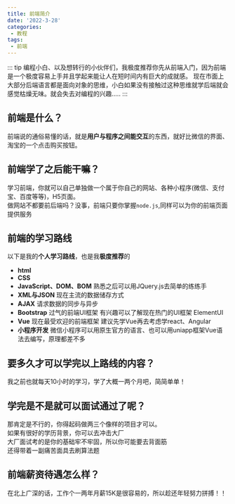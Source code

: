 ```yaml
---
title: 前端简介
date: '2022-3-28'
categories:
 - 教程
tags:
 - 前端
---
```


::: tip
编程小白、以及想转行的小伙伴们，我极度推荐你先从前端入门，因为前端是一个极度容易上手并且学起来能让人在短时间内有巨大的成就感。
现在市面上大部分后端语言都是面向对象的思维，小白如果没有接触过这种思维就学后端就会感觉枯燥无味。就会失去对编程的兴趣.....
:::

## 前端是什么？
前端说的通俗易懂的话，就是**用户与程序之间能交互**的东西，就好比微信的界面、淘宝的一个点击购买按钮。

## 前端学了之后能干嘛？
学习前端，你就可以自己单独做一个属于你自己的网站、各种小程序(微信、支付宝、百度等等)，H5页面。<br>
做网站不都要前后端吗？没事，前端只要你掌握`node.js`,同样可以为你的前端页面提供服务

## 前端的学习路线
以下是我的**个人学习路线**，也是我**极度推荐**的

- **html**
- **CSS**
- **JavaScript、DOM、BOM**   熟悉之后可以用JQuery.js去简单的练练手
- **XML与JSON** 现在主流的数据储存方式
- **AJAX** 请求数据的同步与异步
- **Bootstrap** 过气的前端UI框架 有兴趣可以了解现在热门的UI框架 ElementUI
- **Vue** 现在最受欢迎的前端框架 建议先学Vue再去考虑学react、Angular
- **小程序开发** 微信小程序可以用原生官方的语言、也可以用uniapp框架Vue语法去编写，原理都差不多

## 要多久才可以学完以上路线的内容？
我之前也就每天10小时的学习，学了大概一两个月吧，简简单单！

## 学完是不是就可以面试通过了呢？
那肯定是不行的，你得起码做两三个像样的项目才可以。<br>
如果有很好的学历背景，你可以去冲击大厂<br>
大厂面试考的是你的基础牢不牢固，所以你可能要去背面筋<br>
还得带着一副痛苦面具去刷算法题

## 前端薪资待遇怎么样？
在北上广深的话，工作个一两年月薪15K是很容易的，所以趁还年轻努力拼搏！！
